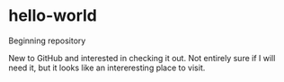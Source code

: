 # hello-world
Beginning repository



New to GitHub and interested in checking it out. Not entirely sure if I will need it, but it looks like an intereresting place to visit.
